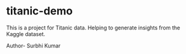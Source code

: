 # titanic-demo
This is a project for Titanic data. Helping to generate insights from the Kaggle dataset.

Author- Surbhi Kumar
